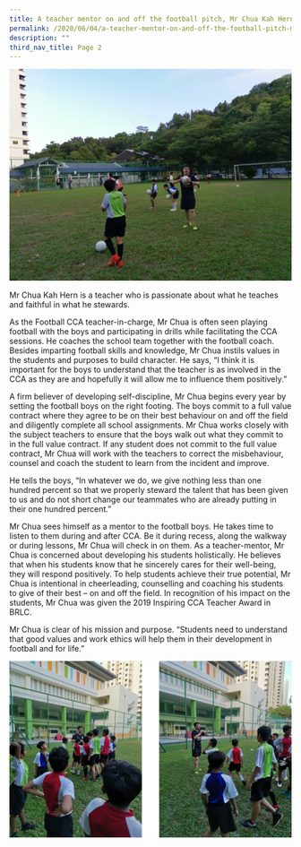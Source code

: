 ```yaml
---
title: A teacher mentor on and off the football pitch, Mr Chua Kah Hern
permalink: /2020/06/04/a-teacher-mentor-on-and-off-the-football-pitch-mr-chua-kah-hern/
description: ""
third_nav_title: Page 2
---
```


![](/images/IMG_20200224_075413-1024x768.jpeg)

<p>Mr Chua Kah Hern is a teacher who is passionate about what he teaches and faithful in what he stewards.</p>
<p>As the Football CCA teacher-in-charge, Mr Chua is often seen playing football with the boys and participating in drills while facilitating the CCA sessions. He coaches the school team together with the football coach. Besides imparting football skills and knowledge, Mr Chua instils values in the students and purposes to build character. He says, &ldquo;I think it is important for the boys to understand that the teacher is as involved in the CCA as they are and hopefully it will allow me to influence them positively.&rdquo;</p>
<p>A firm believer of developing self-discipline, Mr Chua begins every year by setting the football boys on the right footing. The boys commit to a full value contract where they agree to be on their best behaviour on and off the field and diligently complete all school assignments. Mr Chua works closely with the subject teachers to ensure that the boys walk out what they commit to in the full value contract. If any student does not commit to the full value contract, Mr Chua will work with the teachers to correct the misbehaviour, counsel and coach the student to learn from the incident and improve.</p>
<p>He tells the boys, &ldquo;In whatever we do, we give nothing less than one hundred percent so that we properly steward the talent that has been given to us and do not short change our teammates who are already putting in their one hundred percent.&rdquo;</p>
<p>Mr Chua sees himself as a mentor to the football boys. He takes time to listen to them during and after CCA. Be it during recess, along the walkway or during lessons, Mr Chua will check in on them. As a teacher-mentor, Mr Chua is concerned about developing his students holistically. He believes that when his students know that he sincerely cares for their well-being, they will respond positively. To help students achieve their true potential, Mr Chua is intentional in cheerleading, counselling and coaching his students to give of their best &ndash; on and off the field. In recognition of his impact on the students, Mr Chua was given the 2019 Inspiring CCA Teacher Award in BRLC.</p>
<p>Mr Chua is clear of his mission and purpose. &ldquo;Students need to understand that good values and work ethics will help them in their development in football and for life.&rdquo;</p>

![](/images/mrchua.jpg)